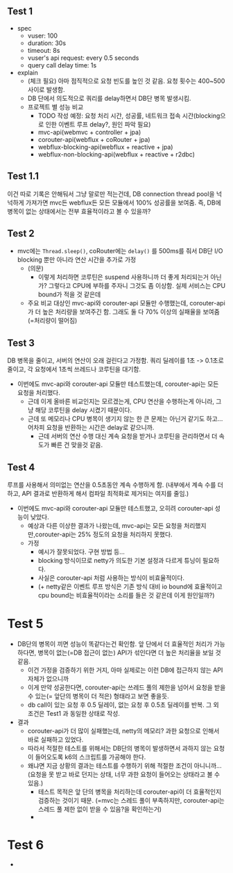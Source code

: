## Test 1
- spec
    - vuser: 100
    - duration: 30s
    - timeout: 8s
    - vuser's api request: every 0.5 seconds
    - query call delay time: 1s
- explain
    - (체크 필요) 아마 점직적으로 요청 빈도를 높인 것 같음. 요청 횟수는 400~500 사이로 발생함.
    - DB 단에서 의도적으로 쿼리를 delay하면서 DB단 병목 발생시킴.
    - 프로젝트 별 성능 비교 
      - TODO 작성 예정: 요청 처리 시간, 성공률, 네트워크 접속 시간(blocking으로 인한 이벤트 루프 delay?, 원인 파악 필요) 
      - mvc-api(webmvc + controller + jpa)
      - corouter-api(webflux + coRouter + jpa)
      - webflux-blocking-api(webflux + reactive + jpa)
      - webflux-non-blocking-api(webflux + reactive + r2dbc)

## Test 1.1

이건 따로 기록은 안해둬서 그냥 말로만 적는건데, DB connection thread pool을 넉넉하게 가져가면 mvc든 webflux든 모든 모듈에서 100% 성공률을 보여줌.
즉, DB에 병목이 없는 상태에서는 전부 효율적이라고 볼 수 있을까?

## Test 2

- mvc에는 `Thread.sleep()`, coRouter에는 `delay()` 를 500ms를 줘서 DB단 I/O blocking 뿐만 아니라 연산 시간을 추가로 가정
  - (의문) 
    - 이렇게 처리하면 코루틴은 suspend 사용하니까 더 좋게 처리되는거 아닌가? 그렇다고 CPU에 부하를 주자니 그것도 좀 이상함. 실제 서비스는 CPU bound가 적을 것 같은데
  - 주요 비교 대상인 mvc-api와 corouter-api 모듈만 수행했는데, corouter-api가 더 높은 처리량을 보여주긴 함. 그래도 둘 다 70% 이상의 실패율을 보여줌(=처리량이 떨어짐)

## Test 3

DB 병목을 줄이고, 서버의 연산이 오래 걸린다고 가정함. 쿼리 딜레이를 1초 -> 0.1초로 줄이고, 각 요청에서 1초씩 쓰레드나 코루틴을 대기함.

- 이번에도 mvc-api와 corouter-api 모듈만 테스트했는데, corouter-api는 모든 요청을 처리했다.
  - 근데 이게 올바른 비교인지는 모르겠는게, CPU 연산을 수행하는게 아니라, 그냥 해당 코루틴을 delay 시켰기 때문이다.
  - 근데 또 메모리나 CPU 병목이 생기지 않는 한 큰 문제는 아닌거 같기도 하고... 어차피 요청을 반환하는 시간은 delay로 같으니까.
    - 근데 서버의 연산 수행 대신 계속 요청을 받거나 코루틴을 관리하면서 더 속도가 빠른 건 맞을것 같음.

## Test 4

루프를 사용해서 의미없는 연산을 0.5초동안 계속 수행하게 함. (내부에서 계속 수를 더하고, API 결과로 반환하게 해서 컴파일 최적화로 제거되는 여지를 줄임.)

- 이번에도 mvc-api와 corouter-api 모듈만 테스트했고, 오히려 corouter-api 성능이 낮았다.
  - 예상과 다른 이상한 결과가 나왔는데, mvc-api는 모든 요청을 처리했지만,corouter-api는 25% 정도의 요청을 처리하지 못했다.
  - 가정
    - 예시가 잘못되었다. 구현 방법 등...
    - blocking 방식이므로 netty가 의도한 기본 설정과 다르게 튜닝이 필요하다.
    - 사실은 corouter-api 처럼 사용하는 방식이 비효율적이다.
    - (+ netty같은 이벤트 루프 방식은 기존 방식 대비 io bound에 효율적이고 cpu bound는 비효율적이라는 소리를 들은 것 같은데 이게 원인일까?)

# Test 5

- DB단의 병목이 끼면 성능이 똑같다는건 확인함. 앞 단에서 더 효율적인 처리가 가능하다면, 병목이 없는(=DB 접근이 없는) API가 섞인다면 더 높은 처리율을 보일 것 같음.
  - 이건 가정을 검증하기 위한 거지, 아마 실제로는 이런 DB에 접근하지 않는 API 자체가 없으니까 
  - 이게 만약 성공한다면, corouter-api는 쓰레드 풀의 제한을 넘어서 요청을 받을 수 있는(= 앞단의 병목이 더 적은) 형태라고 보면 좋을듯.
  - db call이 있는 요청 후 0.5 딜레이, 없는 요청 후 0.5초 딜레이를 반복. 그 외 조건은 Test1 과 동일한 상태로 작성.
- 결과
  - corouter-api가 더 많이 실패했는데, netty의 메모리? 과한 요청으로 인해서 바로 실패하고 있었다. 
  - 따라서 적절한 테스트를 위해서는 DB단의 병목이 발생하면서 과하지 않는 요청이 들어오도록 k6의 스크립트를 가공해야 한다.
  - 왜냐면 지금 상황의 결과는 테스트를 수행하기 위해 적절한 조건이 아니니까... (요청을 못 받고 바로 던지는 상태, 너무 과한 요청이 들어오는 상태라고 볼 수 있음.)
    - 테스트 목적은 앞 단의 병목을 처리하는데 corouter-api이 더 효율적인지 검증하는 것이기 때문. (=mvc는 스레드 풀이 부족하지만, corouter-api는 스레드 풀 제한 없이 받을 수 있음?을 확인하는거)
    - 

# Test 6

- 
